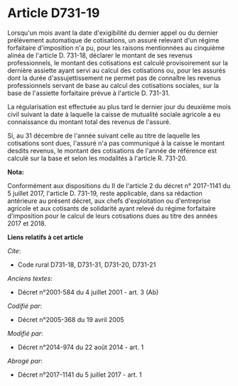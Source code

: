 # Article D731-19

Lorsqu'un mois avant la date d'exigibilité du dernier appel ou du dernier prélèvement automatique de cotisations, un assuré
relevant d'un régime forfaitaire d'imposition n'a pu, pour les raisons mentionnées au cinquième alinéa de l'article D.
731-18, déclarer le montant de ses revenus professionnels, le montant des cotisations est calculé provisoirement sur la
dernière assiette ayant servi au calcul des cotisations ou, pour les assurés dont la durée d'assujettissement ne permet pas
de connaître les revenus professionnels servant de base au calcul des cotisations sociales, sur la base de l'assiette
forfaitaire prévue à l'article D. 731-31.

La régularisation est effectuée au plus tard le dernier jour du deuxième mois civil suivant la date à laquelle la caisse de
mutualité sociale agricole a eu connaissance du montant total des revenus de l'assuré.

Si, au 31 décembre de l'année suivant celle au titre de laquelle les cotisations sont dues, l'assuré n'a pas communiqué à la
caisse le montant desdits revenus, le montant des cotisations de l'année de référence est calculé sur la base et selon les
modalités à l'article R. 731-20.

**Nota:**

Conformément aux dispositions du II de l'article 2 du décret n° 2017-1141 du 5 juillet 2017, l'article D. 731-19, reste
applicable, dans sa rédaction antérieure au présent décret, aux chefs d'exploitation ou d'entreprise agricole et aux
cotisants de solidarité ayant relevé du régime forfaitaire d'imposition pour le calcul de leurs cotisations dues au titre des
années 2017 et 2018.

**Liens relatifs à cet article**

_Cite_:

  - Code rural D731-18, D731-31, D731-20, D731-21

_Anciens textes_:

  - Décret n°2001-584 du 4 juillet 2001 - art. 3 (Ab)

_Codifié par_:

  - Décret n°2005-368 du 19 avril 2005

_Modifié par_:

  - Décret n°2014-974 du 22 août 2014 - art. 1

_Abrogé par_:

  - Décret n°2017-1141 du 5 juillet 2017 - art. 1
